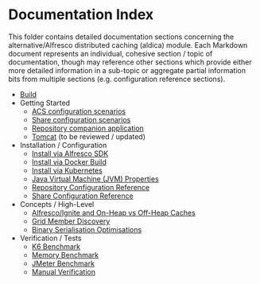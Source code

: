 # Documentation Index
This folder contains detailed documentation sections concerning the alternative/Alfresco distributed caching (aldica) module. Each Markdown document represents an individual, cohesive section / topic of documentation, though may reference other sections which provide either more detailed information in a sub-topic or aggregate partial information bits from multiple sections (e.g. configuration reference sections).

- [Build](./Build.md)
- Getting Started
    - [ACS configuration scenarios](./GettingStarted-ACS-Scenarios.md)
    - [Share configuration scenarios](./GettingStarted-Share-Scenarios.md)
    - [Repository companion application](./GettingStarted-Companion-App.md) 
    - [Tomcat](./GettingStarted-Tomcat.md) (to be reviewed / updated)
- Installation / Configuration
    - [Install via Alfresco SDK](./Installation-SDK4.md)
    - [Install via Docker Build](./Installation-Docker.md)
    - [Install via Kubernetes](./Installation-Kubernetes.md)
    - [Java Virtual Machine (JVM) Properties](./Configuration-JVMProperties.md)
    - [Repository Configuration Reference](./Configuration-RepoReference.md)
    - [Share Configuration Reference](./Configuration-ShareReference.md)
- Concepts / High-Level
    - [Alfresco/Ignite and On-Heap vs Off-Heap Caches](./Concept-Caches.md)
    - [Grid Member Discovery](./Concept-GridMemberDiscovery.md)
    - [Binary Serialisation Optimisations](./Concept-BinarySerialiser.md)
- Verification / Tests
    - [K6 Benchmark](./Test-K6.md)
    - [Memory Benchmark](./Test-Memory-BM.md)
    - [JMeter Benchmark](./Test-JMeter.md)
    - [Manual Verification](./Test-Manual.md)
